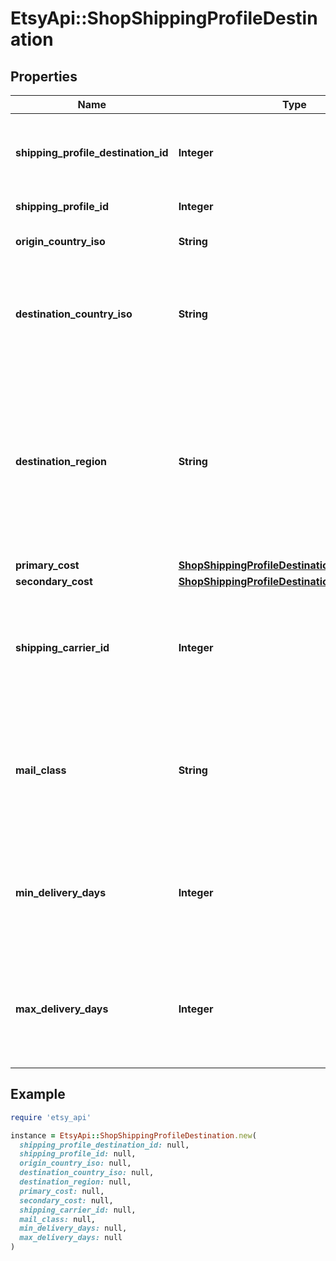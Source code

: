 # EtsyApi::ShopShippingProfileDestination

## Properties

| Name | Type | Description | Notes |
| ---- | ---- | ----------- | ----- |
| **shipping_profile_destination_id** | **Integer** | The numeric ID of the shipping profile destination in the [shipping profile](/documentation/reference#tag/Shop-ShippingProfile) associated with the listing. | [optional] |
| **shipping_profile_id** | **Integer** | The numeric ID of the shipping profile. | [optional] |
| **origin_country_iso** | **String** | The ISO code of the country from which the listing ships. | [optional] |
| **destination_country_iso** | **String** | The ISO code of the country to which the listing ships. If null, request sets destination to destination_region. Required if destination_region is null or not provided. | [optional] |
| **destination_region** | **String** | The code of the region to which the listing ships. A region represents a set of countries. Supported regions are Europe Union and Non-Europe Union (countries in Europe not in EU). If \\&#x60;none\\&#x60;, request sets destination to destination_country_iso. Required if destination_country_iso is null or not provided. | [optional] |
| **primary_cost** | [**ShopShippingProfileDestinationPrimaryCost**](ShopShippingProfileDestinationPrimaryCost.md) |  | [optional] |
| **secondary_cost** | [**ShopShippingProfileDestinationSecondaryCost**](ShopShippingProfileDestinationSecondaryCost.md) |  | [optional] |
| **shipping_carrier_id** | **Integer** | The unique ID of a supported shipping carrier, which is used to calculate an Estimated Delivery Date. **Required with &#x60;mail_class&#x60;** if &#x60;min_delivery_days&#x60; and &#x60;max_delivery_days&#x60; are null. | [optional] |
| **mail_class** | **String** | The unique ID string of a shipping carrier&#39;s mail class, which is used to calculate an estimated delivery date. **Required with &#x60;shipping_carrier_id&#x60;** if &#x60;min_delivery_days&#x60; and &#x60;max_delivery_days&#x60; are null. | [optional] |
| **min_delivery_days** | **Integer** | The minimum number of business days a buyer can expect to wait to receive their purchased item once it has shipped. **Required with &#x60;max_delivery_days&#x60;** if &#x60;mail_class&#x60; is null. | [optional] |
| **max_delivery_days** | **Integer** | The maximum number of business days a buyer can expect to wait to receive their purchased item once it has shipped. **Required with &#x60;min_delivery_days&#x60;** if &#x60;mail_class&#x60; is null. | [optional] |

## Example

```ruby
require 'etsy_api'

instance = EtsyApi::ShopShippingProfileDestination.new(
  shipping_profile_destination_id: null,
  shipping_profile_id: null,
  origin_country_iso: null,
  destination_country_iso: null,
  destination_region: null,
  primary_cost: null,
  secondary_cost: null,
  shipping_carrier_id: null,
  mail_class: null,
  min_delivery_days: null,
  max_delivery_days: null
)
```


